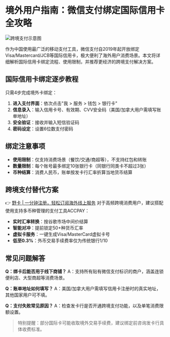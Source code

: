# 境外用户指南：微信支付绑定国际信用卡全攻略

![跨境支付示意图](https://bbtdd.com/wp-content/uploads/img/98422728.webp)

作为中国使用最广泛的移动支付工具，微信支付自2019年起开放绑定Visa/Mastercard/JCB等国际信用卡，极大便利了海外用户消费场景。本文将详细解析国际信用卡绑定流程、使用限制，并推荐更经济的跨境支付解决方案。

## 国际信用卡绑定逐步教程
只需4步完成境外卡绑定：
1. **进入支付界面**：依次点击"我 > 服务 > 钱包 > 银行卡" 
2. **信息录入**：输入信用卡号、有效期、CVV安全码（美国/加拿大用户需填写账单地址）
3. **安全验证**：接收并输入短信验证码
4. **密码设定**：设置6位数支付密码

## 绑定注意事项
- **使用限制**：仅支持消费场景（餐饮/交通/商超等），不支持红包和转账
- **数量限制**：每个账号最多绑定10张银行卡（同银行同类卡不超过3张）
- **币种结算**：消费人民币，账单按发卡行汇率折算当地货币结算

## 跨境支付替代方案
👉 [野卡 | 一分钟注册，轻松订阅海外线上服务](https://bbtdd.com/yeka)
对于高频跨境消费用户，建议搭配使用支持多币种管理的支付工具ACCPAY：
- **实时汇率转换**：按谷歌市场中间价结算
- **智能对冲**：提前锁定50+种货币汇率
- **虚拟卡服务**：一键生成Visa/MasterCard虚拟卡号
- **低至0.3%**：外币交易手续费率仅为传统银行1/10

## 常见问题解答
**Q：绑卡后能否用于线下商铺？**
A：支持所有贴有微信支付标识的商户，涵盖连锁便利店、大型商超等消费场景。

**Q：账单地址如何填写？**
A：美国/加拿大用户需填写信用卡注册时的真实地址，其他国家用户可不填。

**Q：支付失败常见原因？**
A：检查发卡行是否开通跨境支付功能，以及单笔消费限额设置。

> 特别提醒：部分国际卡可能收取境外交易手续费，建议绑定前咨询发卡行具体收费标准。